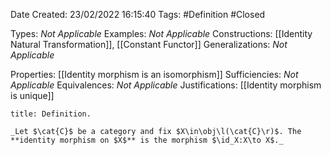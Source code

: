 <div class="topSpace"></div>

Date Created: 23/02/2022 16:15:40
Tags: #Definition #Closed 

Types: _Not Applicable_
Examples: _Not Applicable_
Constructions: [[Identity Natural Transformation]], [[Constant Functor]]
Generalizations: _Not Applicable_

Properties: [[Identity morphism is an isomorphism]]
Sufficiencies: _Not Applicable_
Equivalences: _Not Applicable_
Justifications: [[Identity morphism is unique]]

``` ad-Definition
title: Definition.

_Let $\cat{C}$ be a category and fix $X\in\obj\l(\cat{C}\r)$. The **identity morphism on $X$** is the morphism $\id_X:X\to X$._

```
